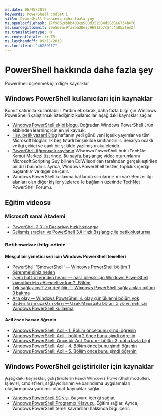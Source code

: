 ```yaml
---
ms.date: 06/05/2017
keywords: PowerShell cmdlet'i
title: PowerShell hakkında daha fazla şey
ms.openlocfilehash: 17f96620bbb483ca580d351584d5650a6734b876
ms.sourcegitcommit: 59e568ac9fa8ba28e2c96932b7c84d4a855fed2f
ms.translationtype: MT
ms.contentlocale: tr-TR
ms.lasthandoff: 09/18/2018
ms.locfileid: "46289217"
---
```

# <a name="more-powershell-learning"></a>PowerShell hakkında daha fazla şey

PowerShell öğrenmek için diğer kaynaklar

## <a name="resources-for-windows-powershell-users"></a>Windows PowerShell kullanıcıları için kaynaklar

Komut satırında kullanılabilir Yardım ek olarak, daha fazla bilgi için Windows PowerShell'i çalıştırmak istediğiniz kullanıcıları aşağıdaki kaynaklar sağlar.

- [Windows PowerShell ekibi blogu](https://blogs.msdn.microsoft.com/powershell/). Doğrudan Windows PowerShell ürün ekibinden learning için en iyi kaynak.
- [Hey, betik yazarı! Blog](https://blogs.technet.microsoft.com/heyscriptingguy/) haftanın yedi günü yeni içerik yayımlar ve tüm Microsoft blogları ilk beş tutarlı bir şekilde sınıflandırılır. Senaryo odaklı ve ilgi çekici ve canlı bir şekilde yazılmış makaleleridir.
- [PowerShell öğrenmek sayfanın](https://blogs.technet.microsoft.com/heyscriptingguy/2015/01/04/weekend-scripter-the-best-ways-to-learn-powershell/) Windows PowerShell hub'ı TechNet Komut Merkezi üzerinde. Bu sayfa, başlangıç video oturumlarını Microsoft Scripting Guy bilinen Ed Wilson'dan tarafından gerçekleştirilen bir dizi barındırır. Ayrıca, Windows PowerShell testler, topluluk içeriği bağlantılar ve diğer de içerir.
- Windows PowerShell kullanma hakkında sorularınız mı var? Benzer ilgi alanları olan diğer kişiler yüzlerce ile bağlanın üzerinde [TechNet PowerShell Forumu](https://social.technet.microsoft.com/Forums/home?forum=winserverpowershell).

## <a name="video-training"></a>Eğitim videosu

### <a name="microsoft-virtual-academy"></a>Microsoft sanal Akademi

- [PowerShell 3.0 ile Başlarken hızlı başlangıç](https://mva.microsoft.com/en-US/training-courses/getting-started-with-powershell-30-jump-start-8276)
- [Gelişmiş araçları ve PowerShell 3.0 Hızlı Başlangıç ile betik oluşturma](https://mva.microsoft.com/en-US/training-courses/advanced-tools-scripting-with-powershell-30-jump-start-8277)

### <a name="script-center-learn"></a>Betik merkezi bilgi edinin

#### <a name="windows-powershell-essentials-for-the-busy-admin-series"></a>Meşgul bir yönetici seri için Windows PowerShell temelleri

- [PowerShell 'SmowerShell' — Windows PowerShell bölüm 1 öğrenmelisiniz neden](http://dlbmodigital.microsoft.com/webcasts/wmv/23976_Dnl_L.wmv)
- [İşlem hattı üzerinden heard — nasıl bileşik için Windows PowerShell komutları için eğlenceli ve kar 2. Bölüm](http://dlbmodigital.microsoft.com/webcasts/wmv/23977_Dnl_L.wmv)
- [Tek sağlayıcısı? Zor değildir — Windows PowerShell sağlayıcıları bölüm 3 bakma](http://dlbmodigital.microsoft.com/webcasts/wmv/23978_Dnl_L.wmv)
- [Ana olay — Windows PowerShell 4. olay günlüklerini bölüm yok](http://dlbmodigital.microsoft.com/webcasts/wmv/23979_Dnl_L.wmv)
- [Birden fazla uzaktan olası — Uzak Masaüstü bölüm 5 yönetmek için Windows PowerShell kullanma](http://dlbmodigital.microsoft.com/webcasts/wmv/23980_Dnl_L.wmv)

#### <a name="learn-it-now-before-its-an-emergency"></a>Acil önce hemen öğrenin

- [Windows PowerShell: Acil - 1. Bölüm önce bunu şimdi öğrenin](http://dlbmodigital.microsoft.com/webcasts/wmv/1032481530_Dnl_L.wmv)
- [Windows PowerShell: Acil - bölüm 2 önce bunu şimdi öğrenin](http://dlbmodigital.microsoft.com/webcasts/wmv/1032481542_Dnl_L.wmv)
- [Windows PowerShell: Önce bir Acil Durum - bölüm 3, daha fazla bilgi](http://dlbmodigital.microsoft.com/webcasts/wmv/1032481548_Dnl_L.wmv)
- [Windows PowerShell: Acil - 4. Bölüm önce bunu şimdi öğrenin](http://dlbmodigital.microsoft.com/webcasts/wmv/1032481552_Dnl_L.wmv)
- [Windows PowerShell: Acil - 5. Bölüm önce bunu şimdi öğrenin](http://dlbmodigital.microsoft.com/webcasts/wmv/1032481554_Dnl_L.wmv)

## <a name="resources-for-windows-powershell-developers"></a>Windows PowerShell geliştiriciler için kaynaklar

Aşağıdaki kaynaklar, geliştiricilerin kendi Windows PowerShell modülleri, İşlevler, cmdlet'leri, sağlayıcılarının ve barındırma uygulamaları oluşturmanıza yardımcı olacak kaynaklar sağlar.

- [Windows PowerShell SDK'sı](http://go.microsoft.com/fwlink/p/?LinkID=89595). Başvuru içeriği sağlar.
- [Windows PowerShell Programcı Kılavuzu](http://go.microsoft.com/fwlink/p/?LinkID=89596). Eğitim sağlar. Ayrıca, Windows PowerShell temel kavramları hakkında bilgi içerir.
